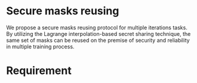 # Secure masks reusing
We propose a secure masks reusing protocol for multiple iterations tasks. By utilizing the Lagrange interpolation-based secret sharing technique, the same set of masks
can be reused on the premise of security and reliability in multiple training process.
# Requirement
